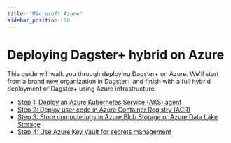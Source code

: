 ```yaml
---
title: 'Microsoft Azure'
sidebar_position: 50
---
```


# Deploying Dagster+ hybrid on Azure

This guide will walk you through deploying Dagster+ on Azure. We'll start from a brand new organization in Dagster+ and finish with a full hybrid deployment of Dagster+ using Azure infrastructure.

- [Step 1: Deploy an Azure Kubernetes Service (AKS) agent](/dagster-plus/deployment/deployment-types/hybrid/azure/aks-agent)
- [Step 2: Deploy user code in Azure Container Registry (ACR)](/dagster-plus/deployment/deployment-types/hybrid/azure/acr-user-code)
- [Step 3: Store compute logs in Azure Blob Storage or Azure Data Lake Storage](/dagster-plus/deployment/deployment-types/hybrid/azure/blob-compute-logs)
- [Step 4: Use Azure Key Vault for secrets management](/dagster-plus/deployment/deployment-types/hybrid/azure/key-vault)
